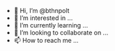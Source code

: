 - 👋 Hi, I’m @bthnpolt
- 👀 I’m interested in ...
- 🌱 I’m currently learning ...
- 💞️ I’m looking to collaborate on ...
- 📫 How to reach me ...

<!---
bthnpolt/bthnpolt is a ✨ special ✨ repository because its `README.md` (this file) appears on your GitHub profile.
You can click the Preview link to take a look at your changes.
--->
